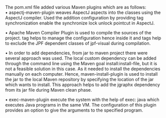The pom.xml file added various Maven plugins which are as follows:<br />
• aspectj-maven-plugin weaves AspectJ aspects into the classes using the AspectJ compiler. Used the addition configuration by providing tag <Xjoinpoints>synchronization</Xjoinpoints> enable the synchronize lock unlock pointcut in AspectJ.<br />

• Apache Maven Compiler Plugin is used to compile the sources of the project. <configuration> tag helps to manage the configuration hence inside it <includes> and <excludes> tags help to exclude the JPF dependent classes of jpf-visual during compilation.<br />

• In order to add dependencies, from jar to maven project there were several approach was used. The local custom dependency can be added through the command line using the Maven goal install:install-file, but it is not a feasible solution in this case. As it needed to install the dependencies manually on each computer. Hence, maven-install-plugin is used to install the jar to the local Maven repository by specifying the location of the jar which wants to install. This approach helps to add the jgraphx dependency from its jar file during Maven clean phase.<br />

• exec-maven-plugin execute the system with the help of exec: java which executes Java programs in the same VM. The configuration of this plugin provides an option to give the arguments to the specified program.<br/>
